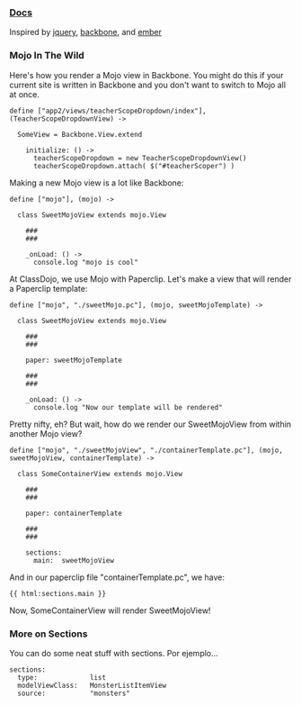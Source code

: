### [Docs](./docs)

Inspired by [jquery](http://jquery.com/), [backbone](http://backbonejs.org/), and [ember](http://emberjs.com/)


### Mojo In The Wild

Here's how you render a Mojo view in Backbone.  You might do this if your current site is written in Backbone and you don't want to switch to Mojo all at once.


    define ["app2/views/teacherScopeDropdown/index"], (TeacherScopeDropdownView) ->
    
      SomeView = Backbone.View.extend
    
        initialize: () ->
          teacherScopeDropdown = new TeacherScopeDropdownView()
          teacherScopeDropdown.attach( $("#teacherScoper") )


Making a new Mojo view is a lot like Backbone:

    define ["mojo"], (mojo) ->
      
      class SweetMojoView extends mojo.View
      
        ###
        ###
        
        _onLoad: () ->
          console.log "mojo is cool"


At ClassDojo, we use Mojo with Paperclip.  Let's make a view that will render a Paperclip template:

    define ["mojo", "./sweetMojo.pc"], (mojo, sweetMojoTemplate) ->
    
      class SweetMojoView extends mojo.View
      
        ###
        ###
        
        paper: sweetMojoTemplate
        
        ###
        ###
        
        _onLoad: () ->
          console.log "Now our template will be rendered"
          

Pretty nifty, eh?  But wait, how do we render our SweetMojoView from within another Mojo view?  

    define ["mojo", "./sweetMojoView", "./containerTemplate.pc"], (mojo, sweetMojoView, containerTemplate) ->
    
      class SomeContainerView extends mojo.View
      
        ###
        ###
        
        paper: containerTemplate
        
        ###
        ###
        
        sections: 
          main:  sweetMojoView
          
And in our paperclip file "containerTemplate.pc", we have:

    {{ html:sections.main }}
    
Now, SomeContainerView will render SweetMojoView!

### More on Sections

You can do some neat stuff with sections.  Por ejemplo...

    sections:
      type:             list
      modelViewClass:   MonsterListItemView
      source:           "monsters"

